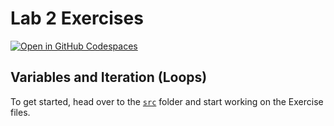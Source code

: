 # Lab 2 Exercises

[![Open in GitHub Codespaces](https://github.com/codespaces/badge.svg)](https://codespaces.new/HWU-F27SA-Java/Lab02_exercises/)

## Variables and Iteration (Loops)

To get started, head over to the [`src`](./src/) folder and start working on the Exercise files.